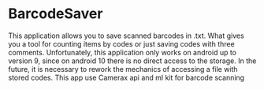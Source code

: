 # BarcodeSaver
This application allows you to save scanned barcodes in .txt. What gives you a tool for counting items by codes or just saving codes with three comments. 
Unfortunately, this application only works on android up to version 9, since on android 10 there is no direct access to the storage. In the future, 
it is necessary to rework the mechanics of accessing a file with stored codes.
This app use Camerax api and ml kit for barcode scanning
